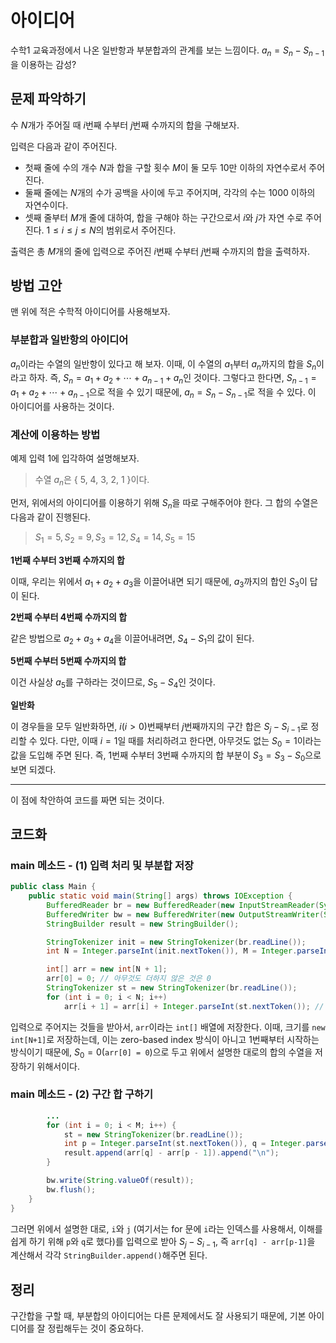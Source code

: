 # 아이디어
수학1 교육과정에서 나온 일반항과 부분합과의 관계를 보는 느낌이다. $a_n = S_n - S_{n-1}$을 이용하는 감성?

## 문제 파악하기
수 $N$개가 주어질 때 $i$번째 수부터 $j$번째 수까지의 합을 구해보자.

입력은 다음과 같이 주어진다.
- 첫째 줄에 수의 개수 $N$과 합을 구할 횟수 $M$이 둘 모두 10만 이하의 자연수로서 주어진다.
- 둘째 줄에는 $N$개의 수가 공백을 사이에 두고 주어지며, 각각의 수는 $1000$ 이하의 자연수이다.
- 셋째 줄부터 $M$개 줄에 대하여, 합을 구해야 하는 구간으로서 $i$와 $j$가 자연 수로 주어진다. $1≤i≤j≤N$의 범위로서 주어진다.

출력은 총 $M$개의 줄에 입력으로 주어진 $i$번째 수부터 $j$번째 수까지의 합을 출력하자.

## 방법 고안
맨 위에 적은 수학적 아이디어를 사용해보자.

### 부분합과 일반항의 아이디어
$a_n$이라는 수열의 일반항이 있다고 해 보자. 이때, 이 수열의 $a_1$부터 $a_{n}$까지의 합을 $S_n$이라고 하자. 즉, $S_n = a_1 + a_2 + \cdots + a_{n-1} + a_n$인 것이다. 그렇다고 한다면, $S_{n-1} = a_1 + a_2 + \cdots + a_{n-1}$으로 적을 수 있기 때문에, $a_n = S_n - S_{n-1}$로 적을 수 있다. 이 아이디어를 사용하는 것이다.

### 계산에 이용하는 방법
예제 입력 1에 입각하여 설명해보자.
> 수열 $a_n$은 { 5, 4, 3, 2, 1 }이다.

먼저, 위에서의 아이디어를 이용하기 위해 $S_n$을 따로 구해주어야 한다. 그 합의 수열은 다음과 같이 진행된다.
> $S_1 = 5, S_2 = 9, S_3 = 12, S_4 = 14, S_5 = 15$

**1번째 수부터 3번째 수까지의 합**

이때, 우리는 위에서 $a_1 + a_2 + a_3$을 이끌어내면 되기 때문에, $a_3$까지의 합인 $S_3$이 답이 된다.

**2번째 수부터 4번째 수까지의 합**

같은 방법으로 $a_2 + a_3 + a_4$을 이끌어내려면, $S_4 - S_1$의 값이 된다.

**5번째 수부터 5번째 수까지의 합**

이건 사실상 $a_5$를 구하라는 것이므로, $S_5 - S_4$인 것이다.

**일반화**

이 경우들을 모두 일반화하면, $i(i>0)$번째부터 $j$번째까지의 구간 합은 $S_j - S_{i-1}$로 정리할 수 있다. 다만, 이때 $i=1$일 때를 처리하려고 한다면, 아무것도 없는 $S_0 = 1$이라는 값을 도입해 주면 된다. 즉, 1번째 수부터 3번째 수까지의 합 부분이 $S_3 = S_3 - S_0$으로 보면 되겠다.

---

이 점에 착안하여 코드를 짜면 되는 것이다.

## 코드화
### main 메소드 - (1) 입력 처리 및 부분합 저장
```java
public class Main {
    public static void main(String[] args) throws IOException {
        BufferedReader br = new BufferedReader(new InputStreamReader(System.in));
        BufferedWriter bw = new BufferedWriter(new OutputStreamWriter(System.out));
        StringBuilder result = new StringBuilder();

        StringTokenizer init = new StringTokenizer(br.readLine());
        int N = Integer.parseInt(init.nextToken()), M = Integer.parseInt(init.nextToken());

        int[] arr = new int[N + 1];
        arr[0] = 0; // 아무것도 더하지 않은 것은 0
        StringTokenizer st = new StringTokenizer(br.readLine());
        for (int i = 0; i < N; i++)
            arr[i + 1] = arr[i] + Integer.parseInt(st.nextToken()); // 부분합 S(n)을 저장
```

입력으로 주어지는 것들을 받아서, `arr`이라는 `int[]` 배열에 저장한다. 이때, 크기를 `new int[N+1]`로 저장하는데, 이는 zero-based index 방식이 아니고 1번째부터 시작하는 방식이기 때문에, $S_0 = 0$(`arr[0] = 0`)으로 두고 위에서 설명한 대로의 합의 수열을 저장하기 위해서이다.

### main 메소드 - (2) 구간 합 구하기
```java
		...
        for (int i = 0; i < M; i++) {
            st = new StringTokenizer(br.readLine());
            int p = Integer.parseInt(st.nextToken()), q = Integer.parseInt(st.nextToken());
            result.append(arr[q] - arr[p - 1]).append("\n");
        }

        bw.write(String.valueOf(result));
        bw.flush();
    }
}
```
그러면 위에서 설명한 대로, `i`와 `j` (여기서는 for 문에 `i`라는 인덱스를 사용해서, 이해를 쉽게 하기 위해 `p`와 `q`로 했다)를 입력으로 받아 $S_j - S_{i-1}$, 즉 `arr[q] - arr[p-1]`을 계산해서 각각 `StringBuilder.append()`해주면 된다.

## 정리
구간합을 구할 때, 부분합의 아이디어는 다른 문제에서도 잘 사용되기 때문에, 기본 아이디어를 잘 정립해두는 것이 중요하다.
